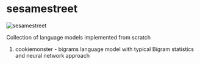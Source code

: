 # sesamestreet

![sesamestreet](sesamestreet.png)

Collection of language models implemented from scratch

1. cookiemonster - bigrams language model with typical Bigram statistics and neural network approach
